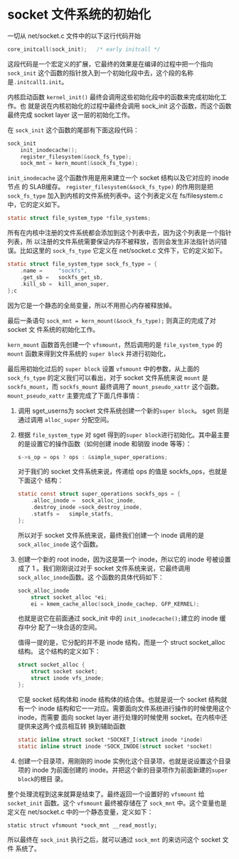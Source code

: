 # socket 文件系统的初始化

一切从 net/socket.c 文件中的以下这行代码开始

```c
core_initcall(sock_init);	/* early initcall */
```

这段代码是一个宏定义的扩展，它最终的效果是在编译的过程中把一个指向 `sock_init` 这个函数的指针放入到一个初始化段中去，这个段的名称是`.initcall1.init`。

内核启动函数 `kernel_init()` 最终会调用这些初始化段中的函数来完成初始化工作。也 就是说在内核初始化的过程中最终会调用 sock_init 这个函数，而这个函数最终完成 socket layer 这一层的初始化工作。

在 `sock_init` 这个函数的尾部有下面这段代码：

```c
sock_init
    init_inodecache();
    register_filesystem(&sock_fs_type);
    sock_mnt = kern_mount(&sock_fs_type);
```

`init_inodecache` 这个函数作用是用来建立一个 socket 结构以及它对应的 inode 节点 的 SLAB缓存。 `register_filesystem(&sock_fs_type)` 的作用则是把 `sock_fs_type` 加入到内核的文件系统列表中。这个列表定义在 fs/filesystem.c 中，它的定义如下。

```c
static struct file_system_type *file_systems;
```

所有在内核中注册的文件系统都会添加到这个列表中去，因为这个列表是一个指针列表，所 以注册的文件系统需要保证内存不被释放，否则会发生非法指针访问错误。比如这里的 `sock_fs_type` 它定义在 net/socket.c 文件下，它的定义如下。

```c
static struct file_system_type sock_fs_type = {
    .name =		"sockfs",
    .get_sb =	sockfs_get_sb,
    .kill_sb =	kill_anon_super,
};c
```

因为它是一个静态的全局变量，所以不用担心内存被释放掉。

最后一条语句 `sock_mnt = kern_mount(&sock_fs_type);` 则真正的完成了对 socket 文 件系统的初始化工作。 

`kern_mount` 函数首先创建一个 `vfsmount`，然后调用的是 `file_system_type` 的 `mount` 函数来得到文件系统的 `super block` 并进行初始化， 


最后用初始化过后的 `super block` 设置 `vfsmount` 中的参数，从上面的 `sock_fs_type` 的定义我们可以看出，对于 socket 文件系统来说 `mount` 是 `sockfs_mount`，而 `sockfs_mount` 最终调用了 `mount_pseudo_xattr` 这个函数。 `mount_pseudo_xattr` 主要完成了下面几件事情：

1. 调用 sget_userns为 socket 文件系统创建一个新的`super block`。 sget 则是通过调用 `alloc_super` 分配空间。

2. 根据 `file_system_type` 对 sget 得到的`super block`进行初始化。其中最主要的是设置它的操作函数（如何创建 inode 和销毁 inode 等等）：

    ```c
    s->s_op = ops ? ops : &simple_super_operations;
    ```

    对于我们的 socket 文件系统来说，传递给 ops 的值是 sockfs_ops，也就是下面这个 结构：

    ```c
    static const struct super_operations sockfs_ops = {
        .alloc_inode =	sock_alloc_inode,
        .destroy_inode =sock_destroy_inode,
        .statfs =	simple_statfs,
    };
    ```

    所以对于 socket 文件系统来说，最终我们创建一个 inode 调用的是 `sock_alloc_inode` 这个函数。

3. 创建一个新的 root inode，因为这是第一个 inode，所以它的 inode 号被设置成了 1 。我们刚刚说过对于 socket 文件系统来说，它最终调用`sock_alloc_inode`函数。这 个函数的具体代码如下：

    ```C
    sock_alloc_inode
        struct socket_alloc *ei;
        ei = kmem_cache_alloc(sock_inode_cachep, GFP_KERNEL);
    ```

    也就是说它在前面通过 sock_init 中的 `init_inodecache();`建立的 inode 缓存中分 配了一块合适的空间。

    值得一提的是，它分配的并不是 inode 结构，而是一个 struct socket_alloc 结构。 这个结构的定义如下：

    ```C
    struct socket_alloc {
        struct socket socket;
        struct inode vfs_inode;
    };
    ```

    它是 socket 结构体和 inode 结构体的结合体。也就是说一个 socket 结构就有一个 inode 结构和它一一对应。需要面向文件系统进行操作的时候使用这个 inode，而需要 面向 socket layer 进行处理的时候使用 socket。在内核中还提供来这两个成员相互转 换到辅助函数

    ```c
    static inline struct socket *SOCKET_I(struct inode *inode)
    static inline struct inode *SOCK_INODE(struct socket *socket)
    ```

4. 创建一个目录项，用刚刚的 inode 实例化这个目录项，也就是说设置这个目录项的 inode 为前面创建的 inode。并把这个新的目录项作为前面新建的`super block`的根目 录。

整个处理流程到这来就算是结束了。最终返回一个设置好的 `vfsmount` 给 `socket_init` 函数。这个 `vfsmount` 最终被存储在了 `sock_mnt` 中。这个变量也是定义在 net/socket.c 中的一个静态变量，定义如下：

```
static struct vfsmount *sock_mnt __read_mostly;
```

所以最终在 `sock_init` 执行之后，就可以通过 `sock_mnt` 的来访问这个 socket 文件 系统了。

[^1]: 传统的进程间通信技术，比如信号、管道、信号量、共享内存等等。这些技术都是用于同一机器上到进程。当然 socket 也可以用于本机上的进程通信。
[^2]: 你可以使用 `lsof -U` 命令来查看打开的 socket 文件，一般来说在 /tmp 目录下会有很多这类文件。
